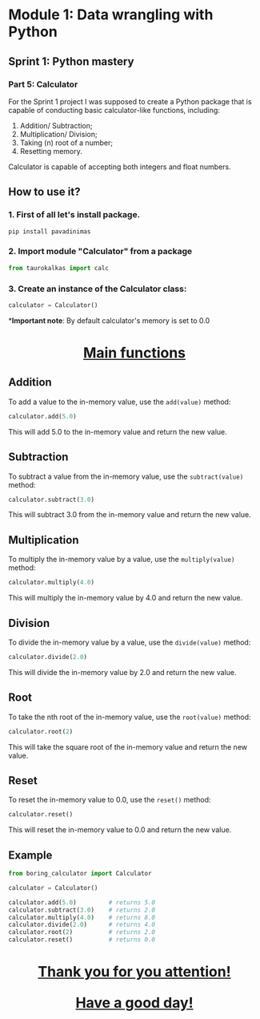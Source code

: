 # Module 1: Data wrangling with Python
## Sprint 1: Python mastery
### Part 5: Calculator

For the Sprint 1 project I was supposed to create a Python package that is capable of conducting basic calculator-like functions, including:
1. Addition/ Subtraction;
2. Multiplication/ Division;
3. Taking (n) root of a number;
4. Resetting memory.

Calculator is capable of accepting both integers and float numbers.

## How to use it?

### 1. First of all let's install package.
``` shell
pip install pavadinimas
```
### 2. Import module "Calculator" from a package

```python
from taurokalkas import calc
```
### 3. Create an instance of the Calculator class:

```python
calculator = Calculator()
```

*<b>Important note</b>: By default calculator's memory is set to 0.0


<center> <h1><u> Main functions</u></center>

## Addition
To add a value to the in-memory value, use the `add(value)` method:
```python
calculator.add(5.0)
```
This will add 5.0 to the in-memory value and return the new value.

## Subtraction
To subtract a value from the in-memory value, use the `subtract(value)` method:
```python
calculator.subtract(3.0)
``` 
This will subtract 3.0 from the in-memory value and return the new value.

## Multiplication
To multiply the in-memory value by a value, use the `multiply(value)` method:
```python
calculator.multiply(4.0)
``` 
This will multiply the in-memory value by 4.0 and return the new value.

## Division
To divide the in-memory value by a value, use the `divide(value)` method:
```python
calculator.divide(2.0)
``` 
This will divide the in-memory value by 2.0 and return the new value.

## Root
To take the nth root of the in-memory value, use the `root(value)` method:
```python
calculator.root(2)
```
This will take the square root of the in-memory value and return the new value.

## Reset
To reset the in-memory value to 0.0, use the `reset()` method:
```python   
calculator.reset()
```
This will reset the in-memory value to 0.0 and return the new value.


## Example

```python
from boring_calculator import Calculator

calculator = Calculator()

calculator.add(5.0)         # returns 5.0
calculator.subtract(3.0)    # returns 2.0
calculator.multiply(4.0)    # returns 8.0
calculator.divide(2.0)      # returns 4.0
calculator.root(2)          # returns 2.0
calculator.reset()          # returns 0.0
```


<center> <h1><u> Thank you for you attention!

Have a good day!</u></center>         
